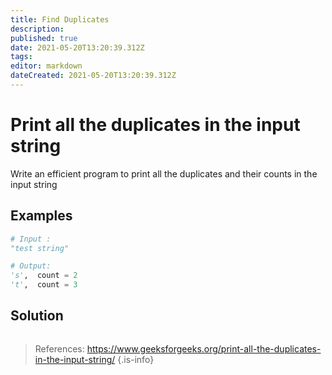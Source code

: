 ```yaml
---
title: Find Duplicates
description: 
published: true
date: 2021-05-20T13:20:39.312Z
tags: 
editor: markdown
dateCreated: 2021-05-20T13:20:39.312Z
---
```


# Print all the duplicates in the input string
Write an efficient program to print all the duplicates and their counts in the input string 

## Examples
```python
# Input : 
"test string"

# Output:
's',  count = 2
't',  count = 3
```

## Solution
```python
```
> References: https://www.geeksforgeeks.org/print-all-the-duplicates-in-the-input-string/
{.is-info}
